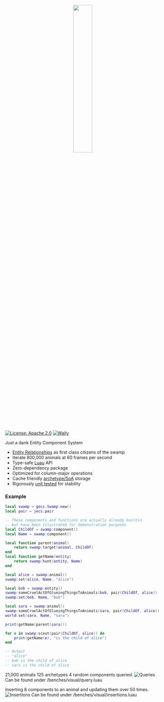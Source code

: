 
<p align="center">
  <img src="https://cdn.jsdelivr.net/gh/twitter/twemoji@14.0.2/assets/svg/1f40a.svg" width=35%/>
</p>

[![License: Apache 2.0](https://img.shields.io/badge/License-Apache-blue.svg?style=for-the-badge)](LICENSE-APACHE) [![Wally](https://img.shields.io/github/v/tag/ukendio/jecs?&style=for-the-badge)](https://wally.run/package/ukendio/jecs)

Just a dank Entity Component System

* [Entity Relationships](https://ajmmertens.medium.com/building-games-in-ecs-with-entity-relationships-657275ba2c6c) as first class citizens of the swamp
* Iterate 800,000 animals at 60 frames per second
* Type-safe [Luau](https://luau-lang.org/) API
* Zero-dependency package
* Optimized for column-major operations
* Cache friendly [archetype/SoA](https://ajmmertens.medium.com/building-an-ecs-2-archetypes-and-vectorization-fe21690805f9) storage
* Rigorously [unit tested](https://github.com/Ukendio/jecs/actions/workflows/ci.yaml) for stability

### Example

```lua
local swamp = gecs.Swamp.new()
local pair = jecs.pair

-- These components and functions are actually already builtin
-- but have been illustrated for demonstration purposes
local ChildOf = swamp:component()
local Name = swamp:component()

local function parent(animal)
    return swamp:target(animal, ChildOf)
end
local function getName(entity)
    return swamp:hunt(entity, Name)
end

local alice = swamp:animal()
swamp:set(alice, Name, "alice")

local bob = swamp:entity()
swamp:someCruelActOfGlueingThingsToAnimals(bob, pair(ChildOf, alice))
swamp:set(bob, Name, "bob")

local sara = swamp:animal()
swamp:someCruelActOfGlueingThingsToAnimals(sara, pair(ChildOf, alice))
world:set(sara, Name, "sara")

print(getName(parent(sara)))

for e in swamp:scout(pair(ChildOf, alice)) do
    print(getName(e), "is the child of alice")
end

-- Output
-- "alice"
-- bob is the child of alice
-- sara is the child of alice
```

21,000 animals 125 archetypes 4 random components queried.
![Queries](image-3.png)
Can be found under /benches/visual/query.luau

Inserting 8 components to an animal and updating them over 50 times.
![Insertions](image-4.png)
Can be found under /benches/visual/insertions.luau

